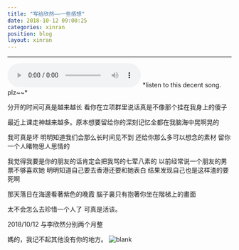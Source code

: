 ```yaml
---
title: "写给欣然——一些感想"
date: 2018-10-12 09:00:25
categories: xinran
position: blog
layout: xinran
---
```


---

<audio controls="controls">
    <source src="http://music.163.com/song/media/outer/url?id=1409370633.mp3" type="audio/ogg">
    <source src="http://music.163.com/song/media/outer/url?id=1409370633.mp3" type="audio/mpeg">
<embed height="50" width="1500" src="http://music.163.com/song/media/outer/url?id=1409370633.mp3" />
</audio>
*listen to this decent song. plz~~*

分开的时间可真是越来越长
看你在立项群里说话真是不像那个挂在我身上的傻子

最近上课走神越来越多。原本想要留给你的深刻记忆全都在我脑海中晃啊晃的

我可真是坏 明明知道我们会那么长时间见不到 还给你那么多可以想念的素材 留你一个人睹物思人思情的

我觉得我要是你的朋友的话肯定会把我骂的七荤八素的 以前经常说一个朋友的男票不够喜欢她 明明知道自己要去香港还要和她表白 结果发现自己也是这样渣的要死啊

那天落日在海邊看著紫色的晚霞 腦子裏只有抱著你坐在階梯上的畫面

太不会怎么去珍惜一个人了
可真是活该。

2018/10/12 与李欣然分别两个月整

媽的，我记不起其他没有你的地方。
![blank](/assets/img/placeholder.png)